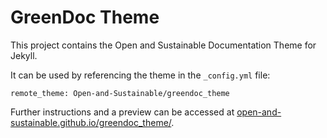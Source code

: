 # GreenDoc Theme
This project contains the Open and Sustainable Documentation Theme for Jekyll.

It can be used by referencing the theme in the `_config.yml` file:
```
remote_theme: Open-and-Sustainable/greendoc_theme
```
Further instructions and a preview can be accessed at [open-and-sustainable.github.io/greendoc_theme/](https://open-and-sustainable.github.io/greendoc_theme/).

